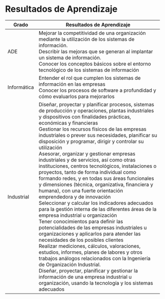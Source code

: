 # Resultados de Aprendizaje

|Grado|Resultados de Aprendizaje
|-|-
|ADE|Mejorar la competitividad de una organización mediante la utilización de los sistemas de información.<br/> Describir las mejoras que se generan al implantar un sistema de información.<br/> Conocer los conceptos básicos sobre el entorno tecnológico de los sistemas de información
|Informática|Entender el rol que cumplen los sistemas de información en las empresas<br />Conocer los procesos de software a profundidad y cómo evaluarlos para mejorarlos
|Industrial|Diseñar, proyectar y planificar procesos, sistemas de producción y operaciones, plantas industriales y dispositivos con finalidades prácticas, económicas y financieras<br />Gestionar los recursos físicos de las empresas industriales o prever sus necesidades, planificar su disposición y programar, dirigir y controlar su utilización<br />Asesorar, organizar y gestionar empresas industriales y de servicios, así como otras instituciones, centros tecnológicos, instalaciones o proyectos, tanto de forma individual como formando redes, y en todas sus áreas funcionales y dimensiones (técnica, organizativa, financiera y humana), con una fuerte orientación emprendedora y de innovación<br />Seleccionar y calcular los indicadores adecuados para la gestión interna de las diferentes áreas de la empresa industrial u organización<br />Tener conocimientos para definir las potencialidades de las empresas industriales u organizaciones y aplicarlos para atender las necesidades de los posibles clientes<br />Realizar mediciones, cálculos, valoraciones, estudios, informes, planes de labores y otros trabajos análogos relacionados con la Ingeniería de Organización Industrial.<br />Diseñar, proyectar, planificar y gestionar la información de una empresa industrial u organización, usando la tecnología y los sistemas adecuados